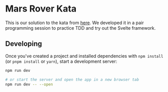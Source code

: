 # Mars Rover Kata

This is our solution to the kata from [here](https://katalyst.codurance.com/simple-mars-rover).
We developed it in a pair programming session to practice TDD and try out the Svelte framework.

## Developing

Once you've created a project and installed dependencies with `npm install` (or `pnpm install` or `yarn`), start a development server:

```bash
npm run dev

# or start the server and open the app in a new browser tab
npm run dev -- --open
```
